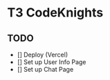 # T3 CodeKnights

## TODO

- [] Deploy (Vercel)
- [] Set up User Info Page
- [] Set up Chat Page





